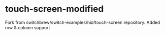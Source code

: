# touch-screen-modified
Fork from switchbrew/switch-examples/hid/touch-screen repository. Added row &amp; column support
